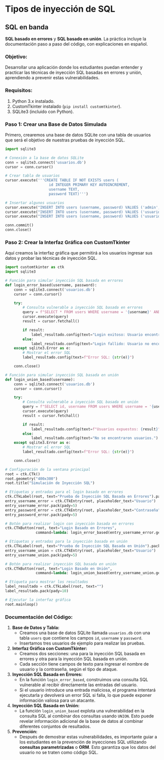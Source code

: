 # **Tipos de inyección de SQL**

## **SQL** **en banda**

**SQL basado en errores** y **SQL basado en unión**. La práctica incluye la documentación paso a paso del código, con explicaciones en español.

### **Objetivo:**

Desarrollar una aplicación donde los estudiantes puedan entender y practicar las técnicas de inyección SQL basadas en errores y unión, aprendiendo a prevenir estas vulnerabilidades.

### **Requisitos:**

1. Python 3.x instalado.
2. CustomTkinter instalado (`pip install customtkinter`).
3. SQLite3 (incluido con Python).

### **Paso 1: Crear una Base de Datos Simulada**

Primero, crearemos una base de datos SQLite con una tabla de usuarios que será el objetivo de nuestras pruebas de inyección SQL.

```python
import sqlite3

# Conexión a la base de datos SQLite
conn = sqlite3.connect('usuarios.db')
cursor = conn.cursor()

# Crear tabla de usuarios
cursor.execute('''CREATE TABLE IF NOT EXISTS users (
                    id INTEGER PRIMARY KEY AUTOINCREMENT,
                    username TEXT,
                    password TEXT)''')

# Insertar algunos usuarios
cursor.execute("INSERT INTO users (username, password) VALUES ('admin', 'admin123')")
cursor.execute("INSERT INTO users (username, password) VALUES ('usuario1', 'pass123')")
cursor.execute("INSERT INTO users (username, password) VALUES ('usuario2', 'micontraseña')")

conn.commit()
conn.close()
```

### **Paso 2: Crear la Interfaz Gráfica con CustomTkinter**

Aquí creamos la interfaz gráfica que permitirá a los usuarios ingresar sus datos y probar las técnicas de inyección SQL.

```python
import customtkinter as ctk
import sqlite3

# Función para simular inyección SQL basada en errores
def login_error_based(username, password):
    conn = sqlite3.connect('usuarios.db')
    cursor = conn.cursor()

    try:
        # Consulta vulnerable a inyección SQL basada en errores
        query = f"SELECT * FROM users WHERE username = '{username}' AND password = '{password}'"
        cursor.execute(query)
        result = cursor.fetchall()

        if result:
            label_resultado.config(text="Login exitoso: Usuario encontrado")
        else:
            label_resultado.config(text="Login fallido: Usuario no encontrado")
    except sqlite3.Error as e:
        # Mostrar el error SQL
        label_resultado.config(text=f"Error SQL: {str(e)}")

    conn.close()

# Función para simular inyección SQL basada en unión
def login_union_based(username):
    conn = sqlite3.connect('usuarios.db')
    cursor = conn.cursor()

    try:
        # Consulta vulnerable a inyección SQL basada en unión
        query = f"SELECT id, username FROM users WHERE username = '{username}' UNION SELECT null, 'datos_expuestos'"
        cursor.execute(query)
        result = cursor.fetchall()

        if result:
            label_resultado.config(text=f"Usuarios expuestos: {result}")
        else:
            label_resultado.config(text="No se encontraron usuarios.")
    except sqlite3.Error as e:
        # Mostrar el error SQL
        label_resultado.config(text=f"Error SQL: {str(e)}")

    conn.close()

# Configuración de la ventana principal
root = ctk.CTk()
root.geometry("400x300")
root.title("Simulación de Inyección SQL")

# Etiquetas y entradas para el login basado en errores
ctk.CTkLabel(root, text="Prueba de Inyección SQL Basada en Errores").pack(pady=10)
entry_username_error = ctk.CTkEntry(root, placeholder_text="Usuario")
entry_username_error.pack(pady=5)
entry_password_error = ctk.CTkEntry(root, placeholder_text="Contraseña", show="*")
entry_password_error.pack(pady=5)

# Botón para realizar login con inyección basada en errores
ctk.CTkButton(root, text="Login Basado en Errores", 
              command=lambda: login_error_based(entry_username_error.get(), entry_password_error.get())).pack(pady=10)

# Etiquetas y entradas para la inyección basada en unión
ctk.CTkLabel(root, text="Prueba de Inyección SQL Basada en Unión").pack(pady=10)
entry_username_union = ctk.CTkEntry(root, placeholder_text="Usuario")
entry_username_union.pack(pady=5)

# Botón para realizar inyección SQL basada en unión
ctk.CTkButton(root, text="Login Basado en Unión", 
              command=lambda: login_union_based(entry_username_union.get())).pack(pady=10)

# Etiqueta para mostrar los resultados
label_resultado = ctk.CTkLabel(root, text="")
label_resultado.pack(pady=10)

# Ejecutar la interfaz gráfica
root.mainloop()
```

### **Documentación del Código:**

1. **Base de Datos y Tabla:**
   - Creamos una base de datos SQLite llamada `usuarios.db` con una tabla `users` que contiene los campos `id`, `username` y `password`.
   - Insertamos tres usuarios de ejemplo para realizar las pruebas.
2. **Interfaz Gráfica con CustomTkinter:**
   - Creamos dos secciones: una para la inyección SQL basada en errores y otra para la inyección SQL basada en unión.
   - Cada sección tiene campos de texto para ingresar el nombre de usuario y la contraseña, según el tipo de ataque.
3. **Inyección SQL Basada en Errores:**
   - En la función `login_error_based`, construimos una consulta SQL vulnerable al recibir directamente las entradas del usuario.
   - Si el usuario introduce una entrada maliciosa, el programa intentará ejecutarla y devolverá un error SQL si falla, lo que puede exponer información valiosa para un atacante.
4. **Inyección SQL Basada en Unión:**
   - La función `login_union_based` explota una vulnerabilidad en la consulta SQL al combinar dos consultas usando `UNION`. Esto puede revelar información adicional de la base de datos al combinar diferentes conjuntos de resultados.
5. **Prevención:**
   - Después de demostrar estas vulnerabilidades, es importante guiar a los estudiantes en la prevención de inyecciones SQL utilizando **consultas parametrizadas** o **ORM**. Esto garantiza que los datos del usuario no se traten como código SQL.